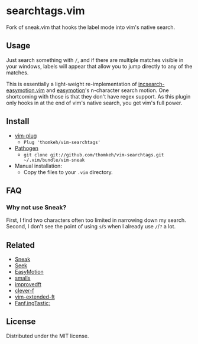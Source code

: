 searchtags.vim
==============

Fork of sneak.vim that hooks the label mode into vim's native search.

Usage
-----

Just search something with `/`, and if there are multiple matches visible in your windows,
labels will appear that allow you to jump directly to any of the matches.

This is essentially a light-weight re-implementation of
[incsearch-easymotion.vim](https://github.com/haya14busa/incsearch-easymotion.vim)
and [easymotion](https://github.com/easymotion/vim-easymotion)'s n-character search motion.
One shortcoming with those is that they don't have regex support.
As this plugin only hooks in at the end of vim's native search, you get vim's full power.

Install
-------

- [vim-plug](https://github.com/junegunn/vim-plug)
  - `Plug 'thomkeh/vim-searchtags'`
- [Pathogen](https://github.com/tpope/vim-pathogen)
  - `git clone git://github.com/thomkeh/vim-searchtags.git ~/.vim/bundle/vim-sneak`
- Manual installation:
  - Copy the files to your `.vim` directory.

FAQ
---

### Why not use Sneak?

First, I find two characters often too limited in narrowing down my search.
Second, I don't see the point of using `s`/`S` when I already use `/`/`?` a lot.

Related
-------

* [Sneak](http://github.com/justinmk/vim-sneak)
* [Seek](https://github.com/goldfeld/vim-seek)
* [EasyMotion](https://github.com/Lokaltog/vim-easymotion)
* [smalls](https://github.com/t9md/vim-smalls)
* [improvedft](https://github.com/chrisbra/improvedft)
* [clever-f](https://github.com/rhysd/clever-f.vim)
* [vim-extended-ft](https://github.com/svermeulen/vim-extended-ft)
* [Fanf,ingTastic;](https://github.com/dahu/vim-fanfingtastic)

License
-------

Distributed under the MIT license.
